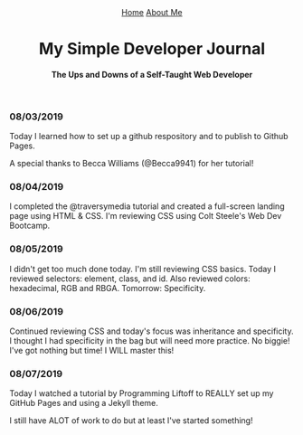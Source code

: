 <!DOCTYPE html>
<html lang="en">
<head>
    <meta charset="UTF-8">
    <meta name="viewport" content="width=device-width, initial-scale=1.0">
    <meta http-equiv="X-UA-Compatible" content="ie=edge">
    <title>My Web Developer Journal</title>
</head>
<body>
    <header>
        <nav>
            <a href="index.html">Home</a>
            <a href="about.html">About Me</a>
        </nav>
        <h1>My Simple Developer Journal</h1>
        <h4>The Ups and Downs of a Self-Taught Web Developer</h4>
    </header>
<div>
    <h3>08/03/2019</h3>
    <p>Today I learned how to set up a github respository and to publish to Github Pages.</p>
    <p>A special thanks to Becca Williams (@Becca9941) for her tutorial!</p>
</div>
  <div>
    <h3>08/04/2019</h3>
    <p>I completed the 
@traversymedia
 tutorial and created a full-screen landing page using HTML & CSS. I'm reviewing CSS using Colt Steele's Web Dev Bootcamp.</p>
</div>
 <h3>08/05/2019</h3>
    <p>I didn't get too much done today. I'm still reviewing CSS basics. Today I reviewed selectors: element, class, and id. Also reviewed colors: hexadecimal, RGB and RBGA. Tomorrow: Specificity.</p>
</div> 
   <div>
    <h3>08/06/2019</h3>
    <p> Continued reviewing CSS and today's focus was inheritance and specificity.  I thought I had specificity in the bag but will need more practice.  No biggie! I've got nothing but time! I WILL master this!</p>
</div>
  <h3>08/07/2019</h3>
    <p>Today I watched a tutorial by Programming Liftoff to REALLY set up my GitHub Pages and using a Jekyll theme.</p>
  <p>I still have ALOT of work to do but at least I've started something!</p>
</div>


</body>
</html>
